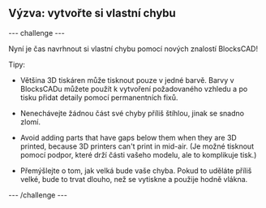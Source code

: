 ## Výzva: vytvořte si vlastní chybu

--- challenge ---

Nyní je čas navrhnout si vlastní chybu pomocí nových znalostí BlocksCAD!

Tipy:

+ Většina 3D tiskáren může tisknout pouze v jedné barvě. Barvy v BlocksCADu můžete použít k vytvoření požadovaného vzhledu a po tisku přidat detaily pomocí permanentních fixů.

+ Nenechávejte žádnou část své chyby příliš štíhlou, jinak se snadno zlomí.

+ Avoid adding parts that have gaps below them when they are 3D printed, because 3D printers can't print in mid-air. (Je možné tisknout pomocí podpor, které drží části vašeho modelu, ale to komplikuje tisk.)

+ Přemýšlejte o tom, jak velká bude vaše chyba. Pokud to uděláte příliš velké, bude to trvat dlouho, než se vytiskne a použije hodně vlákna.

--- /challenge ---



 




  
